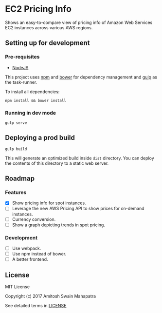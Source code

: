 # EC2 Pricing Info

Shows an easy-to-compare view of pricing info of Amazon Web Services EC2 instances across various AWS regions.

## Setting up for development

### Pre-requisites

 - [NodeJS](https://nodejs.org)

This project uses [npm](https://www.npmjs.com/) and [bower](https://bower.io/) for dependency management
and [gulp](https://gulpjs.com) as the task-runner. 

To install all dependencies:

````
npm install && bower install
```` 

### Running in dev mode

````
gulp serve
````

## Deploying a prod build

````
gulp build
````

This will generate an optimized build inside `dist` directory. You can deploy the contents of this directory to a static
web server.

## Roadmap

### Features

  - [x] Show pricing info for spot instances.
  - [ ] Leverage the new AWS Pricing API to show prices for on-demand instances.
  - [ ] Currency conversion.
  - [ ] Show a graph depicting trends in spot pricing.

### Development
  - [ ] Use webpack.
  - [ ] Use npm instead of bower.
  - [ ] A better frontend.

## License

MIT License

Copyright (c) 2017 Amitosh Swain Mahapatra

See detailed terms in [LICENSE](LICENSE)
